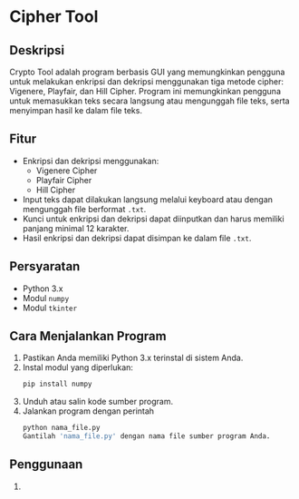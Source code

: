 # Cipher Tool

## Deskripsi
Crypto Tool adalah program berbasis GUI yang memungkinkan pengguna untuk melakukan enkripsi dan dekripsi menggunakan tiga metode cipher: Vigenere, Playfair, dan Hill Cipher. Program ini memungkinkan pengguna untuk memasukkan teks secara langsung atau mengunggah file teks, serta menyimpan hasil ke dalam file teks.

## Fitur
- Enkripsi dan dekripsi menggunakan:
  - Vigenere Cipher
  - Playfair Cipher
  - Hill Cipher
- Input teks dapat dilakukan langsung melalui keyboard atau dengan mengunggah file berformat `.txt`.
- Kunci untuk enkripsi dan dekripsi dapat diinputkan dan harus memiliki panjang minimal 12 karakter.
- Hasil enkripsi dan dekripsi dapat disimpan ke dalam file `.txt`.

## Persyaratan
- Python 3.x
- Modul `numpy`
- Modul `tkinter`

## Cara Menjalankan Program
1. Pastikan Anda memiliki Python 3.x terinstal di sistem Anda.
2. Instal modul yang diperlukan:
   ``` bash
   pip install numpy
3. Unduh atau salin kode sumber program.
4. Jalankan program dengan perintah
    ``` bash
    python nama_file.py
    Gantilah 'nama_file.py' dengan nama file sumber program Anda.

## Penggunaan
1. 

